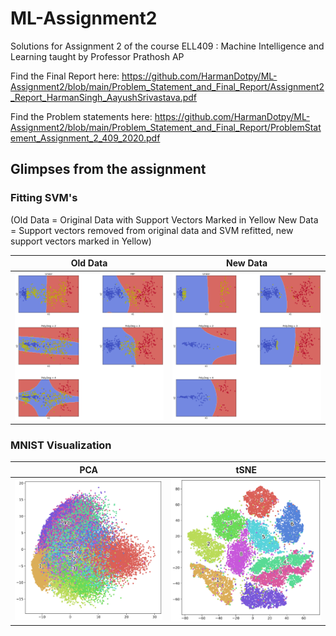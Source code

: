 # ML-Assignment2
Solutions for Assignment 2 of the course ELL409 : Machine Intelligence and Learning taught by Professor Prathosh AP

Find the Final Report here: https://github.com/HarmanDotpy/ML-Assignment2/blob/main/Problem_Statement_and_Final_Report/Assignment2_Report_HarmanSingh_AayushSrivastava.pdf

Find the Problem statements here: https://github.com/HarmanDotpy/ML-Assignment2/blob/main/Problem_Statement_and_Final_Report/ProblemStatement_Assignment_2_409_2020.pdf


## Glimpses from the assignment 
### Fitting SVM's
(Old Data = Original Data with Support Vectors Marked in Yellow
 New Data = Support vectors removed from original data and SVM refitted, new support vectors marked in Yellow)

Old Data            |  New Data
:-------------------------:|:-------------------------:
![image](images/Q1.3supportvecs_decision.png)  |  ![image](images/Q1.3without_supportvecs_decision.png)


### MNIST Visualization

PCA          |  tSNE
:-------------------------:|:-------------------------:
![image](images/mnist_PCA.jpeg)  |  ![image](images/mnist_tSNE.jpeg)



